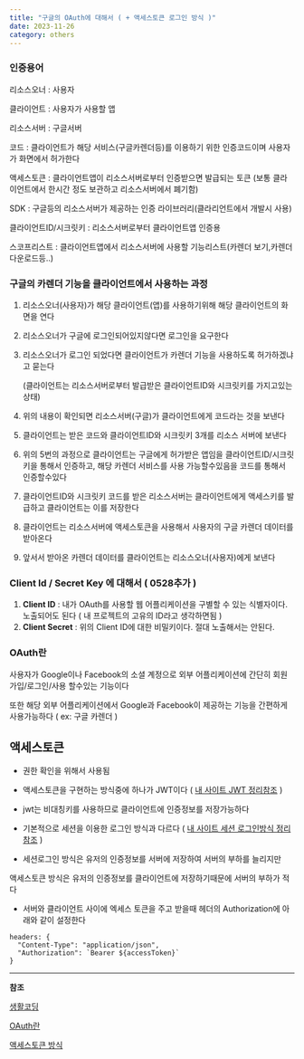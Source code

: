 ```yaml
---
title: "구글의 OAuth에 대해서 ( + 액세스토큰 로그인 방식 )"
date: 2023-11-26
category: others
---
```


### 인증용어

리소스오너 : 사용자

클라이언트 : 사용자가 사용할 앱

리소스서버 : 구글서버

코드 : 클라이언트가 해당 서비스(구글카렌더등)를 이용하기 위한 인증코드이며 사용자가 화면에서 허가한다

액세스토큰 : 클라이언트앱이 리소스서버로부터 인증받으면 발급되는 토큰 (보통 클라이언트에서 한시간 정도 보관하고 리소스서버에서 폐기함)

SDK : 구글등의 리소스서버가 제공하는 인증 라이브러리(클라리언트에서 개발시 사용)

클라이언트ID/시크릿키 : 리소스서버로부터 클라이언트앱 인증용

스코프리스트 : 클라이언트앱에서 리소스서버에 사용할 기능리스트(카렌더 보기,카렌더 다운로드등..)

### 구글의 카렌더 기능을 클라이언트에서 사용하는 과정

1. 리소스오너(사용자)가 해당 클라이언트(앱)를 사용하기위해 해당 클라이언트의 화면을 연다
2. 리소스오너가 구글에 로그인되어있지않다면 로그인을 요구한다
3. 리소스오너가 로그인 되었다면 클라이언트가 카렌더 기능을 사용하도록 허가하겠냐고 묻는다

   (클라이언트는 리소스서버로부터 발급받은 클라이언트ID와 시크릿키를 가지고있는 상태)
4. 위의 내용이 확인되면 리소스서버(구글)가 클라이언트에게 코드라는 것을 보낸다
5. 클라이언트는 받은 코드와 클라이언트ID와 시크릿키 3개를 리소스 서버에 보낸다
6. 위의 5번의 과정으로 클라이언트는 구글에게 허가받은 앱임을 클라이언트ID/시크릿키을 통해서 인증하고, 해당 카렌더 서비스를 사용 가능할수있음을 코드를 통해서 인증할수있다
7. 클라이언트ID와 시크릿키 코드를 받은 리소스서버는 클라이언트에게 액세스키를 발급하고 클라이언트는 이를 저장한다
8. 클라이언트는 리소스서버에 액세스토큰을 사용해서 사용자의 구글 카렌더 데이터를 받아온다
9. 앞서서 받아온 카렌더 데이터를 클라이언트는 리소스오너(사용자)에게 보낸다

### Client Id / Secret Key 에 대해서 ( 0528추가 )

1. **Client ID** : 내가 OAuth를 사용할 웹 어플리케이션을 구별할 수 있는 식별자이다. 노출되어도 된다 ( 내 프로젝트의 고유의 ID라고 생각하면됨 )
2. **Client Secret** : 위의 Client ID에 대한 비밀키이다. 절대 노출해서는 안된다.

### OAuth란

사용자가 Google이나 Facebook의 소셜 계정으로 외부 어플리케이션에 간단히 회원가입/로그인/사용 할수있는 기능이다

또한 해당 외부 어플리케이션에서 Google과 Facebook이 제공하는 기능을 간편하게 사용가능하다 ( ex: 구글 카렌더 )

## 액세스토큰

- 권한 확인을 위해서 사용됨

- 액세스토큰을 구현하는 방식중에 하나가 JWT이다 ( [내 사이트 JWT 정리참조](/posts/279fd5a9-6b51-11ed-b286-06db0157c20f#:~:text=%EA%B2%BD%EC%9A%B0%EC%97%90%EB%8F%84%20%ED%81%B4%EB%9D%BC%EC%9D%B4%EC%96%B8%ED%8A%B8%EC%97%90%EC%84%9C%20%EC%82%AD%EC%A0%9C%EB%90%9C%EB%8B%A4-,%ED%86%A0%ED%81%B0(jwt),-jwt%20%ED%86%A0%ED%81%B0%20%ED%98%95%EC%8B%9D%EC%9D%80) )

- jwt는 비대칭키를 사용하므로 클라이언트에 인증정보를 저장가능하다

- 기본적으로 세션을 이용한 로그인 방식과 다르다 ( [내 사이트 세션 로그인방식 정리 참조](/posts/279fd5a9-6b51-11ed-b286-06db0157c20f#:~:text=%EC%84%B8%EC%85%98%EC%9D%84%20%EC%82%AC%EC%9A%A9%ED%95%9C%20%EB%A1%9C%EA%B7%B8%EC%9D%B8%20%EA%B5%AC%EC%A1%B0%20(0529%EC%B6%94%EA%B0%80)) )

- 세션로그인 방식은 유저의 인증정보를 서버에 저장하여 서버의 부하를 늘리지만

액세스토큰 방식은 유저의 인증정보를 클라이언트에 저장하기때문에 서버의 부하가 적다

- 서버와 클라이언트 사이에 엑세스 토큰을 주고 받을때 헤더의 Authorization에 아래와 같이 설정한다

```
headers: {
  "Content-Type": "application/json",
  "Authorization": `Bearer ${accessToken}`
}
```

---

**참조**

[생활코딩](https://www.youtube.com/watch?v=PIlP_YX5HK8)

[OAuth란](https://tecoble.techcourse.co.kr/post/2021-07-10-understanding-oauth/)

[액세스토큰 방식](https://velog.io/@boo1996/Token)
